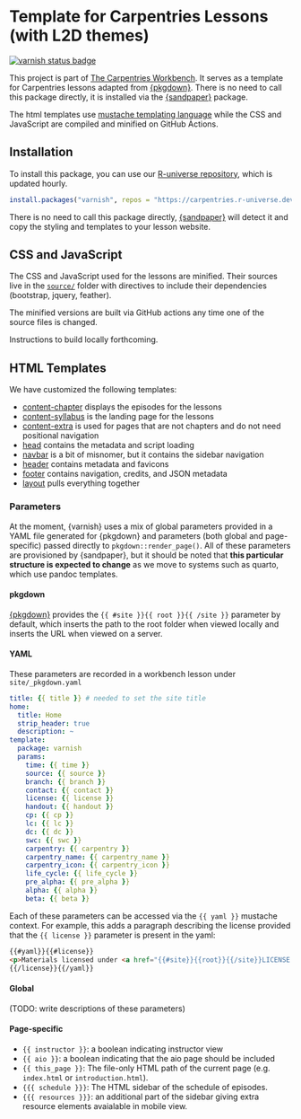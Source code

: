 # Template for Carpentries Lessons (with L2D themes)


[![varnish status badge](https://carpentries.r-universe.dev/badges/varnish)](https://carpentries.r-universe.dev)

This project is part of [The Carpentries
Workbench](https://carpentries.github.io/workbench). It serves as a template
for Carpentries lessons adapted from [{pkgdown}]. There is no need to call this
package directly, it is installed via the [{sandpaper}] package.

The html templates use [mustache templating
language](https://mustache.github.io/mustache.5.html) while the CSS and
JavaScript are compiled and minified on GitHub Actions.

## Installation

To install this package, you can use our [R-universe repository](https://carpentries.r-universe.dev),
which is updated hourly.

```r
install.packages("varnish", repos = "https://carpentries.r-universe.dev")
```

There is no need to call this package directly, [{sandpaper}] will detect it and
copy the styling and templates to your lesson website.

## CSS and JavaScript

The CSS and JavaScript used for the lessons are minified. Their sources live in
the [`source/`](source/) folder with directives to include their dependencies
(bootstrap, jquery, feather).

The minified versions are built via GitHub actions any time one of the source
files is changed. 

Instructions to build locally forthcoming.

## HTML Templates

We have customized the following templates:

 - [content-chapter] displays the episodes for the lessons
 - [content-syllabus] is the landing page for the lessons
 - [content-extra] is used for pages that are not chapters and do not need
   positional navigation
 - [head] contains the metadata and script loading
 - [navbar] is a bit of misnomer, but it contains the sidebar navigation
 - [header] contains metadata and favicons
 - [footer] contains navigation, credits, and JSON metadata
 - [layout] pulls everything together

### Parameters

At the moment, {varnish} uses a mix of global parameters provided in a YAML file
generated for {pkgdown} and parameters (both global and page-specific) passed
directly to `pkgdown::render_page()`. All of these parameters are provisioned
by {sandpaper}, but it should be noted that **this particular structure is
expected to change** as we move to systems such as quarto, which use pandoc
templates.

#### pkgdown

[{pkgdown}] provides the `{{ #site }}{{ root }}{{ /site }}` parameter by default,
which inserts the path to the root folder when viewed locally and inserts the
URL when viewed on a server.

#### YAML

These parameters are recorded in a workbench lesson under `site/_pkgdown.yaml`

```yaml
title: {{ title }} # needed to set the site title
home:
  title: Home
  strip_header: true
  description: ~
template:
  package: varnish
  params:
    time: {{ time }}
    source: {{ source }}
    branch: {{ branch }}
    contact: {{ contact }}
    license: {{ license }}
    handout: {{ handout }}
    cp: {{ cp }}
    lc: {{ lc }}
    dc: {{ dc }}
    swc: {{ swc }}
    carpentry: {{ carpentry }}
    carpentry_name: {{ carpentry_name }}
    carpentry_icon: {{ carpentry_icon }}
    life_cycle: {{ life_cycle }}
    pre_alpha: {{ pre_alpha }}
    alpha: {{ alpha }}
    beta: {{ beta }}
```

Each of these parameters can be accessed via the `{{ yaml }}` mustache context.
For example, this adds a paragraph describing the license provided that the
`{{ license }}` parameter is present in the yaml: 

```html
{{#yaml}}{{#license}}
<p>Materials licensed under <a href="{{#site}}{{root}}{{/site}}LICENSE.html">{{license}}</a> by the authors</p>
{{/license}}{{/yaml}}
```


#### Global

(TODO: write descriptions of these parameters)

#### Page-specific

 - `{{ instructor }}`: a boolean indicating instructor view
 - `{{ aio }}`: a boolean indicating that the aio page should be included
 - `{{ this_page }}`: The file-only HTML path of the current page (e.g. `index.html` or `introduction.html`).
 - `{{{ schedule }}}`: The HTML sidebar of the schedule of episodes. 
 - `{{{ resources }}}`: an additional part of the sidebar giving extra resource elements avaialable in mobile view.

[{pkgdown}]: https://r-lib.github.io/pkgdown
[{sandpaper}]: https://github.com/zkamvar/sandpaper
[content-chapter]: inst/pkgdown/templates/content-chapter.html
[content-syllabus]: inst/pkgdown/templates/content-syllabus.html
[content-extra]: inst/pkgdown/templates/content-extra.html
[head]: inst/pkgdown/templates/head.html
[header]: inst/pkgdown/templates/header.html
[layout]: inst/pkgdown/templates/layout.html
[navbar]: inst/pkgdown/templates/navbar.html
[footer]: inst/pkgdown/templates/footer.html
